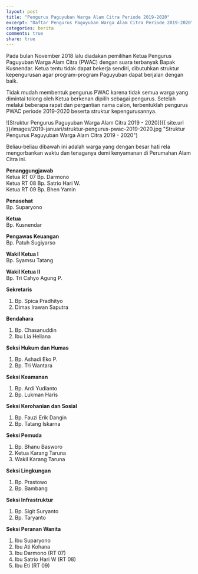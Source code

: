 ```yaml
---
layout: post
title: "Pengurus Paguyuban Warga Alam Citra Periode 2019-2020"
excerpt: "Daftar Pengurus Paguyuban Warga Alam Citra Periode 2019-2020"
categories: berita
comments: true
share: true
---
```


Pada bulan November 2018 lalu diadakan pemilihan Ketua Pengurus Paguyuban Warga Alam Citra (PWAC) dengan suara terbanyak Bapak Kusnendar. Ketua tentu tidak dapat bekerja sendiri, dibutuhkan struktur kepengurusan agar program-program Paguyuban dapat berjalan dengan baik.

Tidak mudah membentuk pengurus PWAC karena tidak semua warga yang dimintai tolong oleh Ketua berkenan dipilih sebagai pengurus. Setelah melalui beberapa rapat dan pergantian nama calon, terbentuklah pengurus PWAC periode 2019-2020 beserta struktur kepengurusannya.

![Struktur Pengurus Paguyuban Warga Alam Citra 2019 - 2020]({{ site.url }}/images/2019-januari/struktur-pengurus-pwac-2019-2020.jpg "Struktur Pengurus Paguyuban Warga Alam Citra 2019 - 2020")

Beliau-beliau dibawah ini adalah warga yang dengan besar hati rela mengorbankan waktu dan tenaganya demi kenyamanan di Perumahan Alam Citra ini.

**Penanggungjawab**  
Ketua RT 07 Bp. Darmono  
Ketua RT 08 Bp. Satrio Hari W.  
Ketua RT 09 Bp. Bhen Yamin  

**Penasehat**  
Bp. Suparyono

**Ketua**  
Bp. Kusnendar

**Pengawas Keuangan**  
Bp. Patuh Sugiyarso

**Wakil Ketua I**  
Bp. Syamsu Tatang

**Wakil Ketua II**  
Bp. Tri Cahyo Agung P.

**Sekretaris**
1. Bp. Spica Pradhityo
2. Dimas Irawan Saputra

**Bendahara**
1. Bp. Chasanuddin
2. Ibu Lia Heliana

**Seksi Hukum dan Humas**
1. Bp. Ashadi Eko P.
2. Bp. Tri Wantara

**Seksi Keamanan**
1. Bp. Ardi Yudianto
2. Bp. Lukman Haris

**Seksi Kerohanian dan Sosial**
1. Bp. Fauzi Erik Dangin
2. Bp. Tatang Iskarna

**Seksi Pemuda**
1. Bp. Bhanu Basworo
2. Ketua Karang Taruna
3. Wakil Karang Taruna

**Seksi Lingkungan**
1. Bp. Prastowo
2. Bp. Bambang

**Seksi Infrastruktur**
1. Bp. Sigit Suryanto
2. Bp. Taryanto

**Seksi Peranan Wanita**
1. Ibu Suparyono
2. Ibu Ati Kohana
3. Ibu Darmono  (RT 07)
4. Ibu Satrio Hari W (RT 08)
5. Ibu Eti (RT 09)
